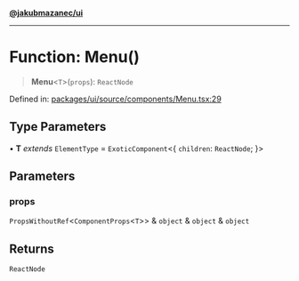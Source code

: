 [**@jakubmazanec/ui**](../README.md)

---

# Function: Menu()

> **Menu**\<`T`\>(`props`): `ReactNode`

Defined in:
[packages/ui/source/components/Menu.tsx:29](https://github.com/jakubmazanec/tools/blob/66e975ab265618dba82f8e4c56654145b7ba4db7/packages/ui/source/components/Menu.tsx#L29)

## Type Parameters

• **T** _extends_ `ElementType` = `ExoticComponent`\<\{ `children`: `ReactNode`; \}\>

## Parameters

### props

`PropsWithoutRef`\<`ComponentProps`\<`T`\>\> & `object` & `object` & `object`

## Returns

`ReactNode`
